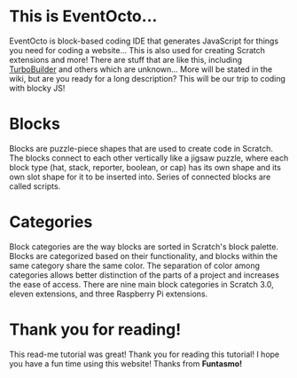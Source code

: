 # This is EventOcto...
EventOcto is block-based coding IDE that generates JavaScript for things you need for coding a website... This is also used for creating Scratch extensions and more! There are stuff that are like this, including [TurboBuilder](turbobuilder-steel.vercel.app) and others which are unknown... More will be stated in the wiki, but are you ready for a long description?
This will be our trip to coding with blocky JS!

# Blocks
Blocks are puzzle-piece shapes that are used to create code in Scratch. The blocks connect to each other vertically like a jigsaw puzzle, where each block type (hat, stack, reporter, boolean, or cap) has its own shape and its own slot shape for it to be inserted into. Series of connected blocks are called scripts.

# Categories
Block categories are the way blocks are sorted in Scratch's block palette. Blocks are categorized based on their functionality, and blocks within the same category share the same color. The separation of color among categories allows better distinction of the parts of a project and increases the ease of access. There are nine main block categories in Scratch 3.0, eleven extensions, and three Raspberry Pi extensions.

# Thank you for reading!
This read-me tutorial was great! Thank you for reading this tutorial! I hope you have a fun time using this website! Thanks from **Funtasmo!**

